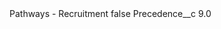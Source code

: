 <?xml version="1.0" encoding="UTF-8"?>
<CustomMetadata xmlns="http://soap.sforce.com/2006/04/metadata" xmlns:xsi="http://www.w3.org/2001/XMLSchema-instance" xmlns:xsd="http://www.w3.org/2001/XMLSchema">
    <label>Pathways - Recruitment</label>
    <protected>false</protected>
    <values>
        <field>Precedence__c</field>
        <value xsi:type="xsd:double">9.0</value>
    </values>
</CustomMetadata>
